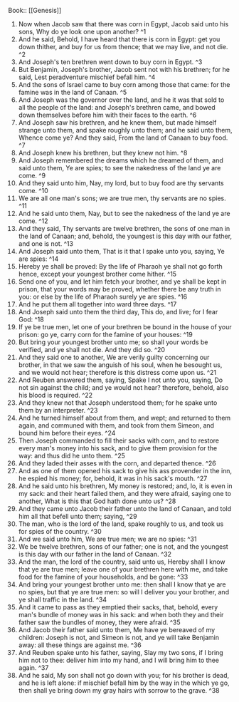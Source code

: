  Book:: [[Genesis]]
 1. Now when Jacob saw that there was corn in Egypt, Jacob said unto his sons, Why do ye look one upon another? ^1
 2. And he said, Behold, I have heard that there is corn in Egypt: get you down thither, and buy for us from thence; that we may live, and not die. ^2
 3. And Joseph's ten brethren went down to buy corn in Egypt. ^3
 4. But Benjamin, Joseph's brother, Jacob sent not with his brethren; for he said, Lest peradventure mischief befall him. ^4
 5. And the sons of Israel came to buy corn among those that came: for the famine was in the land of Canaan. ^5
 6. And Joseph was the governor over the land, and he it was that sold to all the people of the land: and Joseph's brethren came, and bowed down themselves before him with their faces to the earth. ^6
 7. And Joseph saw his brethren, and he knew them, but made himself strange unto them, and spake roughly unto them; and he said unto them, Whence come ye? And they said, From the land of Canaan to buy food. ^7
 8. And Joseph knew his brethren, but they knew not him. ^8
 9. And Joseph remembered the dreams which he dreamed of them, and said unto them, Ye are spies; to see the nakedness of the land ye are come. ^9
 10. And they said unto him, Nay, my lord, but to buy food are thy servants come. ^10
 11. We are all one man's sons; we are true men, thy servants are no spies. ^11
 12. And he said unto them, Nay, but to see the nakedness of the land ye are come. ^12
 13. And they said, Thy servants are twelve brethren, the sons of one man in the land of Canaan; and, behold, the youngest is this day with our father, and one is not. ^13
 14. And Joseph said unto them, That is it that I spake unto you, saying, Ye are spies: ^14
 15. Hereby ye shall be proved: By the life of Pharaoh ye shall not go forth hence, except your youngest brother come hither. ^15
 16. Send one of you, and let him fetch your brother, and ye shall be kept in prison, that your words may be proved, whether there be any truth in you: or else by the life of Pharaoh surely ye are spies. ^16
 17. And he put them all together into ward three days. ^17
 18. And Joseph said unto them the third day, This do, and live; for I fear God: ^18
 19. If ye be true men, let one of your brethren be bound in the house of your prison: go ye, carry corn for the famine of your houses: ^19
 20. But bring your youngest brother unto me; so shall your words be verified, and ye shall not die. And they did so. ^20
 21. And they said one to another, We are verily guilty concerning our brother, in that we saw the anguish of his soul, when he besought us, and we would not hear; therefore is this distress come upon us. ^21
 22. And Reuben answered them, saying, Spake I not unto you, saying, Do not sin against the child; and ye would not hear? therefore, behold, also his blood is required. ^22
 23. And they knew not that Joseph understood them; for he spake unto them by an interpreter. ^23
 24. And he turned himself about from them, and wept; and returned to them again, and communed with them, and took from them Simeon, and bound him before their eyes. ^24
 25. Then Joseph commanded to fill their sacks with corn, and to restore every man's money into his sack, and to give them provision for the way: and thus did he unto them. ^25
 26. And they laded their asses with the corn, and departed thence. ^26
 27. And as one of them opened his sack to give his ass provender in the inn, he espied his money; for, behold, it was in his sack's mouth. ^27
 28. And he said unto his brethren, My money is restored; and, lo, it is even in my sack: and their heart failed them, and they were afraid, saying one to another, What is this that God hath done unto us? ^28
 29. And they came unto Jacob their father unto the land of Canaan, and told him all that befell unto them; saying, ^29
 30. The man, who is the lord of the land, spake roughly to us, and took us for spies of the country. ^30
 31. And we said unto him, We are true men; we are no spies: ^31
 32. We be twelve brethren, sons of our father; one is not, and the youngest is this day with our father in the land of Canaan. ^32
 33. And the man, the lord of the country, said unto us, Hereby shall I know that ye are true men; leave one of your brethren here with me, and take food for the famine of your households, and be gone: ^33
 34. And bring your youngest brother unto me: then shall I know that ye are no spies, but that ye are true men: so will I deliver you your brother, and ye shall traffic in the land. ^34
 35. And it came to pass as they emptied their sacks, that, behold, every man's bundle of money was in his sack: and when both they and their father saw the bundles of money, they were afraid. ^35
 36. And Jacob their father said unto them, Me have ye bereaved of my children: Joseph is not, and Simeon is not, and ye will take Benjamin away: all these things are against me. ^36
 37. And Reuben spake unto his father, saying, Slay my two sons, if I bring him not to thee: deliver him into my hand, and I will bring him to thee again. ^37
 38. And he said, My son shall not go down with you; for his brother is dead, and he is left alone: if mischief befall him by the way in the which ye go, then shall ye bring down my gray hairs with sorrow to the grave. ^38
